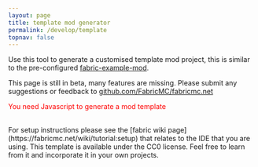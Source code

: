 ```yaml
---
layout: page
title: template mod generator
permalink: /develop/template
topnav: false
---
```


Use this tool to generate a customised template mod project, this is similar to the pre-configured <a href="https://github.com/FabricMC/fabric-example-mod">fabric-example-mod</a>.

This page is still in beta, many features are missing. Please submit any suggestions or feedback to <a href="https://github.com/FabricMC/fabricmc.net">github.com/FabricMC/fabricmc.net</a>

<noscript style="color:red">You need Javascript to generate a mod template</noscript>
<div class="fabric-component" data-component="Template"></div>

<script type="text/javascript" src="/scripts/main.js"></script>
<link href="/scripts/style.css" rel="stylesheet">

<br>
For setup instructions please see the [fabric wiki page](https://fabricmc.net/wiki/tutorial:setup) that relates to the IDE that you are using.
This template is available under the CC0 license. Feel free to learn from it and incorporate it in your own projects.